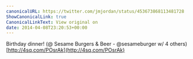 ```yaml
---
canonicalURL: https://twitter.com/jmjordan/status/453673868113481728
ShowCanonicalLink: true
CanonicalLinkText: View original on
date: 2014-04-08T23:20:53+00:00
---
```

Birthday dinner! (@ Sesame Burgers &amp; Beer - @sesameburger w/ 4 others) [http://4sq.com/POsrAk](http://4sq.com/POsrAk)